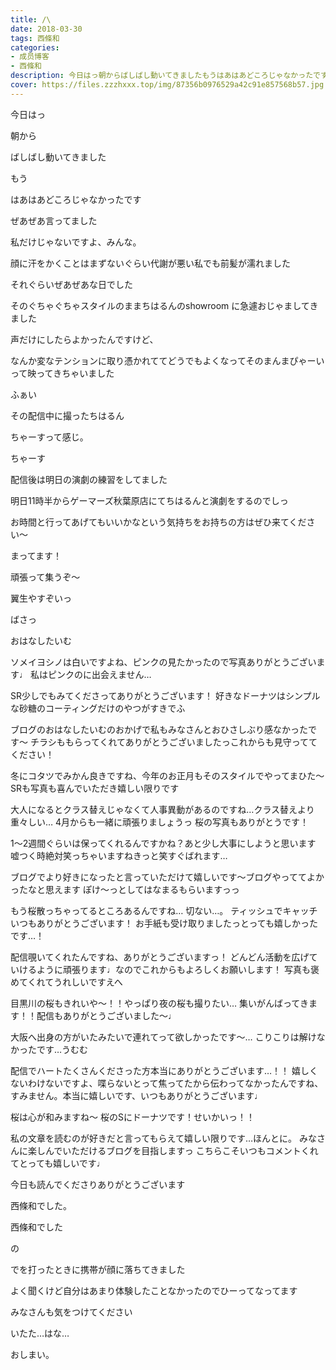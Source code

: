```yaml
---
title: /\
date: 2018-03-30
tags: 西條和
categories: 
- 成员博客
- 西條和
description: 今日はっ朝からばしばし動いてきましたもうはあはあどころじゃなかったですぜあぜあ言ってまし...
cover: https://files.zzzhxxx.top/img/87356b0976529a42c91e857568b57.jpg 
---
```








今日はっ








朝から









ばしばし動いてきました










もう







はあはあどころじゃなかったです









ぜあぜあ言ってました










私だけじゃないですよ、みんな。










顔に汗をかくことはまずないぐらい代謝が悪い私でも前髪が濡れました









それぐらいぜあぜあな日でした











そのぐちゃぐちゃスタイルのままちはるんのshowroom に急遽おじゃましてきました










声だけにしたらよかったんですけど、








なんか変なテンションに取り憑かれててどうでもよくなってそのまんまぴゃーいって映ってきちゃいました





















ふぁい









その配信中に撮ったちはるん








ちゃーすって感じ。






ちゃーす












配信後は明日の演劇の練習をしてました









明日11時半からゲーマーズ秋葉原店にてちはるんと演劇をするのでしっ











お時間と行ってあげてもいいかなという気持ちをお持ちの方はぜひ来てください〜










まってます！








頑張って集うぞ〜






翼生やすぞいっ









ばさっ








おはなしたいむ





ソメイヨシノは白いですよね、ピンクの見たかったので写真ありがとうございます♩
私はピンクのに出会えません…





SR少しでもみてくださってありがとうございます！
好きなドーナツはシンプルな砂糖のコーティングだけのやつがすきでふ




ブログのおはなしたいむのおかげで私もみなさんとおひさしぶり感なかったです〜
チラシももらってくれてありがとうございましたっこれからも見守っててください！







冬にコタツでみかん良きですね、今年のお正月もそのスタイルでやってまひた〜
SRも写真も喜んでいただき嬉しい限りです





大人になるとクラス替えじゃなくて人事異動があるのですね…クラス替えより重々しい…
4月からも一緒に頑張りましょうっ
桜の写真もありがとうです！





1〜2週間ぐらいは保ってくれるんですかね？あと少し大事にしようと思います
嘘つく時絶対笑っちゃいますねきっと笑すぐばれます…





ブログでより好きになったと言っていただけて嬉しいです〜ブログやっててよかったなと思えます
ぽけ〜っとしてはなまるもらいますっっ







もう桜散っちゃってるところあるんですね…
切ない…。
ティッシュでキャッチいつもありがとうございます！
お手紙も受け取りましたっとっても嬉しかったです…！






配信覗いてくれたんですね、ありがとうございますっ！
どんどん活動を広げていけるように頑張ります♩なのでこれからもよろしくお願いします！
写真も褒めてくれてうれしいですえへ






目黒川の桜もきれいや〜！！やっぱり夜の桜も撮りたい…
集いがんばってきます！！配信もありがとうございました〜♩






大阪へ出身の方がいたみたいで連れてって欲しかったです〜…
こりこりは解けなかったです…うむむ





配信でハートたくさんくださった方本当にありがとうございます…！！
嬉しくないわけないですよ、喋らないとって焦ってたから伝わってなかったんですね、すみません。本当に嬉しいです、いつもありがとうございます♩





桜は心が和みますね〜
桜のSにドーナツです！せいかいっ！！





私の文章を読むのが好きだと言ってもらえて嬉しい限りです…ほんとに。
みなさんに楽しんでいただけるブログを目指しますっ
こちらこそいつもコメントくれてとっても嬉しいです♩





今日も読んでくださりありがとうございます








西條和でした。








西條和でした


の






でを打ったときに携帯が顔に落ちてきました






よく聞くけど自分はあまり体験したことなかったのでひーってなってます








みなさんも気をつけてください







いたた…はな…








おしまい。


